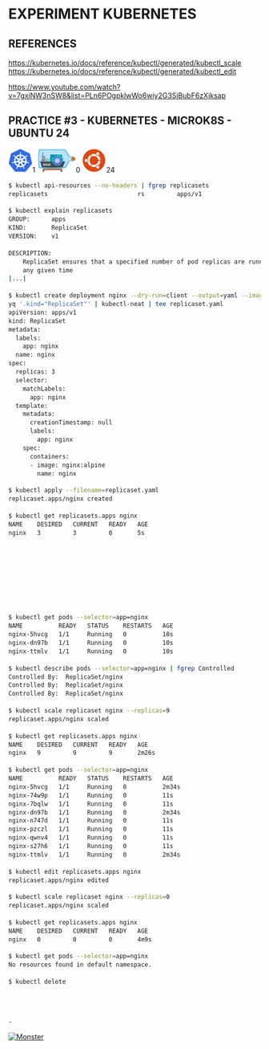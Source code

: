 # EXPERIMENT KUBERNETES

## REFERENCES

https://kubernetes.io/docs/reference/kubectl/generated/kubectl_scale  
https://kubernetes.io/docs/reference/kubectl/generated/kubectl_edit

https://www.youtube.com/watch?v=7gxiNW3nSW8&list=PLn6POgpklwWo6wiy2G3SjBubF6zXjksap

## PRACTICE #3 - KUBERNETES - MICROK8S - UBUNTU 24

[![Kubernetes](img/kubernetes.webp "Kubernetes")](https://kubernetes.io)1
[![Kind](img/kind.webp "Kind")](https://kind.sigs.k8s.io)0
[![Ubuntu](img/ubuntu.webp "Ubuntu")](https://ubuntu.com)24

```bash
$ kubectl api-resources --no-headers | fgrep replicasets
replicasets                         rs         apps/v1                           true    ReplicaSet

$ kubectl explain replicasets
GROUP:      apps
KIND:       ReplicaSet
VERSION:    v1

DESCRIPTION:
    ReplicaSet ensures that a specified number of pod replicas are running at
    any given time
|...|

$ kubectl create deployment nginx --dry-run=client --output=yaml --image=nginx:alpine --replicas=3 |
yq '.kind="ReplicaSet"' | kubectl-neat | tee replicaset.yaml
apiVersion: apps/v1
kind: ReplicaSet
metadata:
  labels:
    app: nginx
  name: nginx
spec:
  replicas: 3
  selector:
    matchLabels:
      app: nginx
  template:
    metadata:
      creationTimestamp: null
      labels:
        app: nginx
    spec:
      containers:
      - image: nginx:alpine
        name: nginx

$ kubectl apply --filename=replicaset.yaml
replicaset.apps/nginx created

$ kubectl get replicasets.apps nginx
NAME    DESIRED   CURRENT   READY   AGE
nginx   3         3         0       5s









$ kubectl get pods --selector=app=nginx
NAME          READY   STATUS    RESTARTS   AGE
nginx-5hvcg   1/1     Running   0          10s
nginx-dn97b   1/1     Running   0          10s
nginx-ttmlv   1/1     Running   0          10s

$ kubectl describe pods --selector=app=nginx | fgrep Controlled
Controlled By:  ReplicaSet/nginx
Controlled By:  ReplicaSet/nginx
Controlled By:  ReplicaSet/nginx

$ kubectl scale replicaset nginx --replicas=9
replicaset.apps/nginx scaled

$ kubectl get replicasets.apps nginx
NAME    DESIRED   CURRENT   READY   AGE
nginx   9         9         9       2m26s

$ kubectl get pods --selector=app=nginx
NAME          READY   STATUS    RESTARTS   AGE
nginx-5hvcg   1/1     Running   0          2m34s
nginx-74w9p   1/1     Running   0          11s
nginx-7bqlw   1/1     Running   0          11s
nginx-dn97b   1/1     Running   0          2m34s
nginx-n747d   1/1     Running   0          11s
nginx-pzczl   1/1     Running   0          11s
nginx-qwnv4   1/1     Running   0          11s
nginx-s27h6   1/1     Running   0          11s
nginx-ttmlv   1/1     Running   0          2m34s

$ kubectl edit replicasets.apps nginx
replicaset.apps/nginx edited

$ kubectl scale replicaset nginx --replicas=0
replicaset.apps/nginx scaled

$ kubectl get replicasets.apps nginx
NAME    DESIRED   CURRENT   READY   AGE
nginx   0         0         0       4m9s

$ kubectl get pods --selector=app=nginx
No resources found in default namespace.

$ kubectl delete 



```

&nbsp;

`-`

[![Monster](https://avatars.githubusercontent.com/u/47848582?s=96&v=4 "Boo!")](../README.md)
